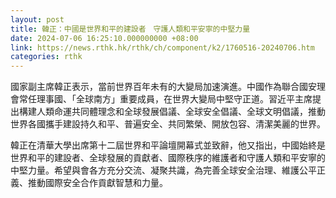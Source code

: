 ```yaml
---
layout: post
title: 韓正：中國是世界和平的建設者　守護人類和平安寧的中堅力量
date: 2024-07-06 16:25:10.000000000 +08:00
link: https://news.rthk.hk/rthk/ch/component/k2/1760516-20240706.htm
categories: rthk
---
```


國家副主席韓正表示，當前世界百年未有的大變局加速演進。中國作為聯合國安理會常任理事國、「全球南方」重要成員，在世界大變局中堅守正道。習近平主席提出構建人類命運共同體理念和全球發展倡議、全球安全倡議、全球文明倡議，推動世界各國攜手建設持久和平、普遍安全、共同繁榮、開放包容、清潔美麗的世界。

韓正在清華大學出席第十二屆世界和平論壇開幕式並致辭，他又指出，中國始終是世界和平的建設者、全球發展的貢獻者、國際秩序的維護者和守護人類和平安寧的中堅力量。希望與會各方充分交流、凝聚共識，為完善全球安全治理、維護公平正義、推動國際安全合作貢獻智慧和力量。

